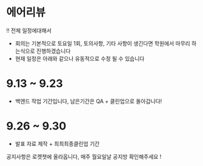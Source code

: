 # 에어리뷰

‼ 전체 일정에대해서
- 회의는 기본적으로 토요일 1회, 토의사항, 기타 사항이 생긴다면 학원에서 마무리 하는식으로 진행하겠습니다<br>
- 현재 일정은 아래와 같으나 유동적으로 수정 될 수 있습니다<br>

# 9.13 ~ 9.23<br>
- 백엔드 작업 기간입니다, 남은기간은 QA + 클린업으로 돌아갑니다!<br>

# 9.26 ~ 9.30<br>
- 발표 자료 제작 + 최최최종클린업 기간 <br>

공지사항은 로켓챗에 올라옵니다, 매주 월요일날 공지방 확인해주세요 ! <br>


